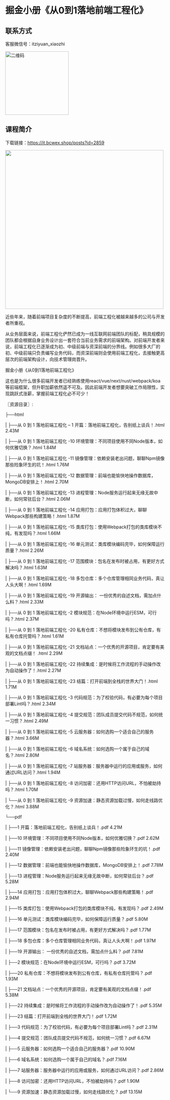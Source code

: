 # 掘金小册《从0到1落地前端工程化》

## 联系方式

客服微信号：itziyuan_xiaozhi

<img src="https://ziyuanyun.oss-cn-guangzhou.aliyuncs.com/common/20240614073449/666b82192834a.jpg" width="200" height="200" alt="二维码">

## 课程简介

下载链接：https://it.bcwex.shop/posts?id=2859

<img src="https://ziyuanyun.oss-cn-guangzhou.aliyuncs.com/yun/20240515184358/664491ee295ed.jpg" width="500" alt="">

  近些年来，随着前端项目复杂度的不断提高，前端工程化被越来越多的公司与开发者所重视。

 从业务层面来说，前端工程化俨然已成为一线互联网前端团队的标配，稍具规模的团队都会根据自身业务设计出一套符合当前业务需求的前端架构。对前端开发者来说，前端工程化已逐渐成为初、中级前端与资深前端的分界线。例如很多大厂的初、中级前端只负责编写业务代码，而资深前端则会使用前端工程化，去接触更高层次的前端架构设计，向技术管理岗晋升。

 掘金小册《从0到1落地前端工程化》



 这也是为什么很多前端开发者已经熟练使用react/vue/next/nust/webpack/koa等前端框架，但升职加薪依然遥不可及。因此前端开发者想要突破工作局限性，实现跳跃式涨薪，掌握前端工程化必不可少！

 〖资源目录〗:

 ├──html

 | ├──从 0 到 1 落地前端工程化 – 1 开篇：落地前端工程化，告别纸上谈兵！.html 2.43M

 | ├──从 0 到 1 落地前端工程化 -10 环境管理：不同项目使用不同Node版本，如何优雅切换？.html 1.84M

 | ├──从 0 到 1 落地前端工程化 -11 镜像管理：依赖安装老出问题，聊聊Npm镜像那些险象环生的坑！.html 1.76M

 | ├──从 0 到 1 落地前端工程化 -12 数据管理：前端也能愉快地操作数据库，MongoDB安排上！.html 2.70M

 | ├──从 0 到 1 落地前端工程化 -13 进程管理：Node服务运行起来无缘无故中断，如何常驻后台？.html 2.06M

 | ├──从 0 到 1 落地前端工程化 -14 应用打包：应用打包体积过大，聊聊Webpack那些构建策略！.html 1.87M

 | ├──从 0 到 1 落地前端工程化 -15 类库打包：使用Webpack打包的类库模块不纯，有发现吗？.html 1.66M

 | ├──从 0 到 1 落地前端工程化 -16 单元测试：类库模块编码完毕，如何保障运行质量？.html 2.26M

 | ├──从 0 到 1 落地前端工程化 -17 范围模块：包名在发布时被占用，有更好方式解决吗？.html 1.63M

 | ├──从 0 到 1 落地前端工程化 -18 多包仓库：多个仓库管理相同业务代码，真让人头大啊！.html 1.69M

 | ├──从 0 到 1 落地前端工程化 -19 开源输出： 一份优秀的自述文档，需加点什么料？.html 2.33M

 | ├──从 0 到 1 落地前端工程化 -2 模块规范：在Node环境中运行ESM，可行吗？.html 2.37M

 | ├──从 0 到 1 落地前端工程化 -20 私有仓库：不想将模块发布到公有仓库，有私有仓库托管吗？.html 1.61M

 | ├──从 0 到 1 落地前端工程化 -21 文档站点：一个优秀的开源项目，肯定要有美观的文档点缀！ .html 2.29M

 | ├──从 0 到 1 落地前端工程化 -22 持续集成：是时候将工作流程的手动操作改为自动操作了！.html 2.27M

 | ├──从 0 到 1 落地前端工程化 -23 结篇：打开前端到全栈的世界大门！.html 1.71M

 | ├──从 0 到 1 落地前端工程化 -3 代码规范：为了校验代码，有必要为每个项目部署Lint吗？.html 2.34M

 | ├──从 0 到 1 落地前端工程化 -4 提交规范：团队成员提交代码不规范，如何统一习惯？.html 2.49M

 | ├──从 0 到 1 落地前端工程化 -5 云服务器：如何选购一个适合自己的服务器？.html 3.66M

 | ├──从 0 到 1 落地前端工程化 -6 域名系统：如何选购一个属于自己的域名？.html 2.80M

 | ├──从 0 到 1 落地前端工程化 -7 站服务器：服务器中运行的应用或服务，如何通过URL访问？.html 1.94M

 | ├──从 0 到 1 落地前端工程化 -8 访问加密：还用HTTP访问URL，不怕被劫持吗？.html 1.70M

 | └──从 0 到 1 落地前端工程化 -9 资源加速：静态资源加载过慢，如何走线路优化？.html 3.88M

 └──pdf

 | ├──1 开篇：落地前端工程化，告别纸上谈兵！.pdf 4.21M

 | ├──10 环境管理：不同项目使用不同Node版本，如何优雅切换？.pdf 2.62M

 | ├──11 镜像管理：依赖安装老出问题，聊聊Npm镜像那些险象环生的坑！.pdf 2.40M

 | ├──12 数据管理：前端也能愉快地操作数据库，MongoDB安排上！.pdf 7.78M

 | ├──13 进程管理：Node服务运行起来无缘无故中断，如何常驻后台？.pdf 5.28M

 | ├──14 应用打包：应用打包体积过大，聊聊Webpack那些构建策略！.pdf 2.94M

 | ├──15 类库打包：使用Webpack打包的类库模块不纯，有发现吗？.pdf 2.49M

 | ├──16 单元测试：类库模块编码完毕，如何保障运行质量？.pdf 5.80M

 | ├──17 范围模块：包名在发布时被占用，有更好方式解决吗？.pdf 1.77M

 | ├──18 多包仓库：多个仓库管理相同业务代码，真让人头大啊！.pdf 1.97M

 | ├──19 开源输出： 一份优秀的自述文档，需加点什么料？.pdf 7.81M

 | ├──2 模块规范：在Node环境中运行ESM，可行吗？.pdf 3.72M

 | ├──20 私有仓库：不想将模块发布到公有仓库，有私有仓库托管吗？.pdf 1.93M

 | ├──21 文档站点：一个优秀的开源项目，肯定要有美观的文档点缀！.pdf 5.38M

 | ├──22 持续集成：是时候将工作流程的手动操作改为自动操作了！.pdf 5.35M

 | ├──23 结篇：打开前端到全栈的世界大门！.pdf 1.72M

 | ├──3 代码规范：为了校验代码，有必要为每个项目部署Lint吗？.pdf 2.31M

 | ├──4 提交规范：团队成员提交代码不规范，如何统一习惯？.pdf 6.67M

 | ├──5 云服务器：如何选购一个适合自己的服务器？.pdf 10.90M

 | ├──6 域名系统：如何选购一个属于自己的域名？.pdf 7.16M

 | ├──7 站服务器：服务器中运行的应用或服务，如何通过URL访问？.pdf 2.86M

 | ├──8 访问加密：还用HTTP访问URL，不怕被劫持吗？.pdf 1.90M

 | └──9 资源加速：静态资源加载过慢，如何走线路优化？.pdf 13.15M

  